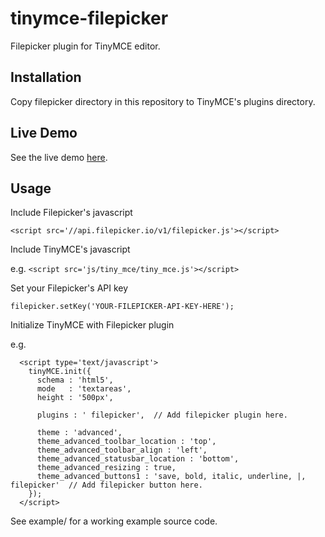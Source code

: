tinymce-filepicker
==================

Filepicker plugin for TinyMCE editor.


Installation
------------

Copy filepicker directory in this repository to TinyMCE's plugins directory.


Live Demo
---------

See the live demo [here](http://www.brianpark.ca/projects/tinymce-filepicker/).


Usage
-----

Include Filepicker's javascript

```<script src='//api.filepicker.io/v1/filepicker.js'></script>```

Include TinyMCE's javascript

e.g. ```<script src='js/tiny_mce/tiny_mce.js'></script>```

Set your Filepicker's API key

``` filepicker.setKey('YOUR-FILEPICKER-API-KEY-HERE'); ```

Initialize TinyMCE with Filepicker plugin

e.g.
```
  <script type='text/javascript'>
    tinyMCE.init({
      schema : 'html5',
      mode   : 'textareas',
      height : '500px',

      plugins : ' filepicker',  // Add filepicker plugin here.

      theme : 'advanced',
      theme_advanced_toolbar_location : 'top',
      theme_advanced_toolbar_align : 'left',
      theme_advanced_statusbar_location : 'bottom',
      theme_advanced_resizing : true,
      theme_advanced_buttons1 : 'save, bold, italic, underline, |, filepicker'  // Add filepicker button here.
    });
  </script>
```

See example/ for a working example source code.

